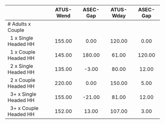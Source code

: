 
|                      |    ATUS-Wend |     ASEC-Gap |    ATUS-Wday |     ASEC-Gap |
| -------------------- | :----------: | :----------: | :----------: | :----------: |
| # Adults x Couple    |              |              |              |              |
| &nbsp;&nbsp;1 x Single Headed HH |       155.00 |         0.00 |       120.00 |         0.00 |
| &nbsp;&nbsp;1 x Couple Headed HH |       145.00 |       180.00 |        61.00 |       120.00 |
| &nbsp;&nbsp;2 x Single Headed HH |       135.00 |        -3.00 |        80.00 |        12.00 |
| &nbsp;&nbsp;2 x Couple Headed HH |       220.00 |         0.00 |       150.00 |         5.00 |
| &nbsp;&nbsp;3+ x Single Headed HH |       155.00 |       -21.00 |        81.00 |        12.00 |
| &nbsp;&nbsp;3+ x Couple Headed HH |       152.00 |        13.00 |       107.00 |         3.00 |

